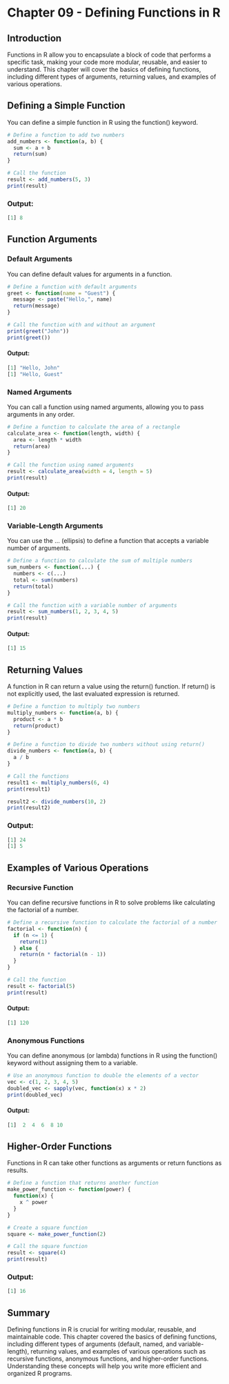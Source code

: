# Chapter 09 - Defining Functions in R
## Introduction
Functions in R allow you to encapsulate a block of code that performs a specific task, making your code more modular, reusable, and easier to understand. This chapter will cover the basics of defining functions, including different types of arguments, returning values, and examples of various operations.

## Defining a Simple Function
You can define a simple function in R using the function() keyword.

```r
# Define a function to add two numbers
add_numbers <- function(a, b) {
  sum <- a + b
  return(sum)
}

# Call the function
result <- add_numbers(5, 3)
print(result)
```

### Output:

```r
[1] 8
```

## Function Arguments
### Default Arguments
You can define default values for arguments in a function.

```r
# Define a function with default arguments
greet <- function(name = "Guest") {
  message <- paste("Hello,", name)
  return(message)
}

# Call the function with and without an argument
print(greet("John"))
print(greet())
```

#### Output:

```r
[1] "Hello, John"
[1] "Hello, Guest"
```

### Named Arguments
You can call a function using named arguments, allowing you to pass arguments in any order.

```r
# Define a function to calculate the area of a rectangle
calculate_area <- function(length, width) {
  area <- length * width
  return(area)
}

# Call the function using named arguments
result <- calculate_area(width = 4, length = 5)
print(result)
```

#### Output:

```r
[1] 20
```

### Variable-Length Arguments
You can use the ... (ellipsis) to define a function that accepts a variable number of arguments.

```r
# Define a function to calculate the sum of multiple numbers
sum_numbers <- function(...) {
  numbers <- c(...)
  total <- sum(numbers)
  return(total)
}

# Call the function with a variable number of arguments
result <- sum_numbers(1, 2, 3, 4, 5)
print(result)
```

#### Output:

```r
[1] 15
```

## Returning Values
A function in R can return a value using the return() function. If return() is not explicitly used, the last evaluated expression is returned.

```r
# Define a function to multiply two numbers
multiply_numbers <- function(a, b) {
  product <- a * b
  return(product)
}

# Define a function to divide two numbers without using return()
divide_numbers <- function(a, b) {
  a / b
}

# Call the functions
result1 <- multiply_numbers(6, 4)
print(result1)

result2 <- divide_numbers(10, 2)
print(result2)
```

### Output:

```r
[1] 24
[1] 5
```

## Examples of Various Operations
### Recursive Function
You can define recursive functions in R to solve problems like calculating the factorial of a number.

```r
# Define a recursive function to calculate the factorial of a number
factorial <- function(n) {
  if (n <= 1) {
    return(1)
  } else {
    return(n * factorial(n - 1))
  }
}

# Call the function
result <- factorial(5)
print(result)
```

#### Output:

```r
[1] 120
```

### Anonymous Functions
You can define anonymous (or lambda) functions in R using the function() keyword without assigning them to a variable.

```r
# Use an anonymous function to double the elements of a vector
vec <- c(1, 2, 3, 4, 5)
doubled_vec <- sapply(vec, function(x) x * 2)
print(doubled_vec)
```

#### Output:

```r
[1]  2  4  6  8 10
```

## Higher-Order Functions
Functions in R can take other functions as arguments or return functions as results.

```r
# Define a function that returns another function
make_power_function <- function(power) {
  function(x) {
    x ^ power
  }
}

# Create a square function
square <- make_power_function(2)

# Call the square function
result <- square(4)
print(result)
```

### Output:

```r
[1] 16
```

## Summary
Defining functions in R is crucial for writing modular, reusable, and maintainable code. This chapter covered the basics of defining functions, including different types of arguments (default, named, and variable-length), returning values, and examples of various operations such as recursive functions, anonymous functions, and higher-order functions. Understanding these concepts will help you write more efficient and organized R programs.

